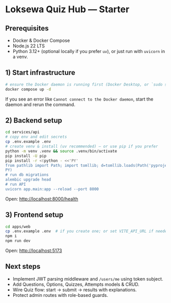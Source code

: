 # Loksewa Quiz Hub — Starter

## Prerequisites
- Docker & Docker Compose
- Node.js 22 LTS
- Python 3.12+ (optional locally if you prefer `uv`), or just run with `uvicorn` in a venv.

## 1) Start infrastructure
```bash
# ensure the Docker daemon is running first (Docker Desktop, or `sudo systemctl start docker` on Linux)
docker compose up -d
```

If you see an error like `Cannot connect to the Docker daemon`, start the daemon and rerun the command.

## 2) Backend setup

```bash
cd services/api
# copy env and edit secrets
cp .env.example .env
# create venv & install (uv recommended) — or use pip if you prefer
python -m venv .venv && source .venv/bin/activate
pip install -U pip
pip install -r <(python - <<'PY'
from pathlib import Path; import tomllib; d=tomllib.loads(Path('pyproject.toml').read_text()); print('\n'.join(d['project']['dependencies']))
PY)
# run db migrations
alembic upgrade head
# run API
uvicorn app.main:app --reload --port 8000
```

Open: [http://localhost:8000/health](http://localhost:8000/health)

## 3) Frontend setup

```bash
cd apps/web
cp .env.example .env  # if you create one; or set VITE_API_URL if needed
npm i
npm run dev
```

Open: [http://localhost:5173](http://localhost:5173)

## Next steps

* Implement JWT parsing middleware and `/users/me` using token subject.
* Add Questions, Options, Quizzes, Attempts models & CRUD.
* Wire Quiz flow: start → submit → results with explanations.
* Protect admin routes with role-based guards.

